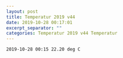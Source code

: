 ```yaml
---
layout: post
title: Temperatur 2019 v44
date: 2019-10-28 00:17:01
excerpt_separator: ""
categories: Temperatur 2019 v44 Temperatur
---
```

```
2019-10-28 00:15 22.20 deg C
```

